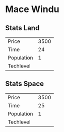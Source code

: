 # Mace Windu

## Stats Land

<table>
    <tr>
        <td>Price</td>
        <td>3500</td>
    </tr>
    <tr>
        <td>Time</td>
        <td>24</td>
    </tr>
    <tr>
        <td>Population</td>
        <td>1</td>
    </tr>
    <tr>
        <td>Techlevel</td>
        <td></td>
    </tr>
</table>

## Stats Space

<table>
    <tr>
        <td>Price</td>
        <td>3500</td>
    </tr>
    <tr>
        <td>Time</td>
        <td>25</td>
    </tr>
    <tr>
        <td>Population</td>
        <td>1</td>
    </tr>
    <tr>
        <td>Techlevel</td>
        <td></td>
    </tr>
</table>
